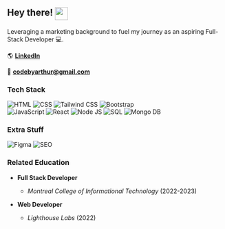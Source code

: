 ## Hey there! <img src="https://media.tenor.com/3hLApZ6BdD8AAAAi/doge.gif" width="30" align="top">

Leveraging a marketing background to fuel my journey as an aspiring Full-Stack Developer 💻.

🌎 **[LinkedIn](https://www.linkedin.com/in/arthur-duboks/)**

📧 **codebyarthur@gmail.com**

### Tech Stack

![HTML](https://img.shields.io/badge/-HTML5-333?style=flat-square&logo=html5)
![CSS](https://img.shields.io/badge/-CSS3-333?style=flat-square&logo=css3&logoColor=10a0dc)
![Tailwind CSS](https://img.shields.io/badge/-Tailwind%20CSS-333?style=flat-square&logo=tailwind-css&logoColor=06b6d4)
![Bootstrap](https://img.shields.io/badge/-Bootstrap-333?style=flat-square&logo=bootstrap)<br>
![JavaScript](https://img.shields.io/badge/-JavaScript-333?style=flat-square&logo=javascript)
![React](https://img.shields.io/badge/-React-333?style=flat-square&logo=react)
![Node JS](https://img.shields.io/badge/-Node%20JS-333?style=flat-square&logo=node.js)
![SQL](https://img.shields.io/badge/-SQL-333?style=flat-square&logo=sqlite)
![Mongo DB](https://img.shields.io/badge/-Mongo%20DB-333?style=flat-square&logo=mongodb)

### Extra Stuff

![Figma](https://img.shields.io/badge/-Figma-333?style=flat-square&logo=figma)
![SEO](https://img.shields.io/badge/-SEO-333?style=flat-square&logo=globe)

### Related Education

- **Full Stack Developer**
  - *Montreal College of Informational Technology* (2022-2023)

- **Web Developer**
  - *Lighthouse Labs* (2022)
